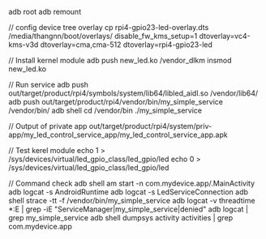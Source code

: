 adb root
adb remount

// config device tree overlay
cp rpi4-gpio23-led-overlay.dts /media/thangnn/boot/overlays/
disable_fw_kms_setup=1
dtoverlay=vc4-kms-v3d
dtoverlay=cma,cma-512
dtoverlay=rpi4-gpio23-led



// Install kernel module
adb push new_led.ko /vendor_dlkm 
insmod new_led.ko


// Run service
adb push out/target/product/rpi4/symbols/system/lib64/libled_aidl.so /vendor/lib64/
adb push out/target/product/rpi4/vendor/bin/my_simple_service /vendor/bin/
adb shell
cd /vendor/bin
./my_simple_service


// Output of private app
out/target/product/rpi4/system/priv-app/my_led_control_service_app/my_led_control_service_app.apk

// Test kerel module
echo 1 > /sys/devices/virtual/led_gpio_class/led_gpio/led
echo 0 > /sys/devices/virtual/led_gpio_class/led_gpio/led


// Command check
adb shell am start -n com.mydevice.app/.MainActivity
adb logcat -s AndroidRuntime
adb logcat -s LedServiceConnection
adb shell strace -tt -f /vendor/bin/my_simple_service
adb logcat -v threadtime *:E | grep -iE "ServiceManager|my_simple_service|denied"
adb logcat | grep my_simple_service
adb shell dumpsys activity activities | grep com.mydevice.app